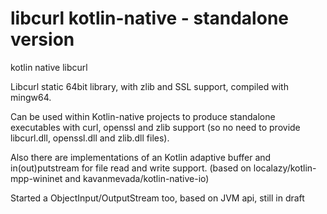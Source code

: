 # libcurl kotlin-native - standalone version
kotlin native libcurl

Libcurl static 64bit library, with zlib and SSL support, compiled with mingw64.

Can be used within Kotlin-native projects to produce standalone executables with curl, openssl and zlib support (so no need to provide libcurl.dll, openssl.dll and zlib.dll files).

Also there are implementations of an Kotlin adaptive buffer and in(out)putstream for file read and write support. (based on localazy/kotlin-mpp-wininet and kavanmevada/kotlin-native-io)

Started a ObjectInput/OutputStream too, based on JVM api, still in draft
